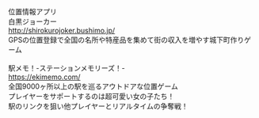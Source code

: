 位置情報アプリ
<br>白黒ジョーカー
<br>http://shirokurojoker.bushimo.jp/
<br>GPSの位置登録で全国の名所や特産品を集めて街の収入を増やす城下町作りゲーム
<br><br>駅メモ！-ステーションメモリーズ！-
<br>https://ekimemo.com/
<br>全国9000ヶ所以上の駅を巡るアウトドアな位置ゲーム
<br>プレイヤーをサポートするのは超可愛い女の子たち！
<br>駅のリンクを狙い他プレイヤーとリアルタイムの争奪戦！

